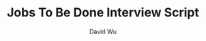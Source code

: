---
layout: project
title:  "Jobs To Be Done Interview Script"
author: "David Wu"
link: "https://medium.com/@marksweep/jobs-to-be-done-interview-script-d290c42b2b48#.xog6bx4hx"
categories: interviews
description: "A simple and practical script for JTBD interviews, writting by David Wu who's a Product Manager at Google."
type: article
---